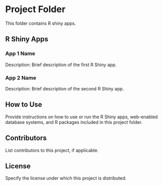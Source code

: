 # Project Folder

This folder contains R shiny apps.

## R Shiny Apps

### App 1 Name
Description: Brief description of the first R Shiny app.

### App 2 Name
Description: Brief description of the second R Shiny app.

## How to Use

Provide instructions on how to use or run the R Shiny apps, web-enabled database systems, and R packages included in this project folder.

## Contributors

List contributors to this project, if applicable.

## License

Specify the license under which this project is distributed.
